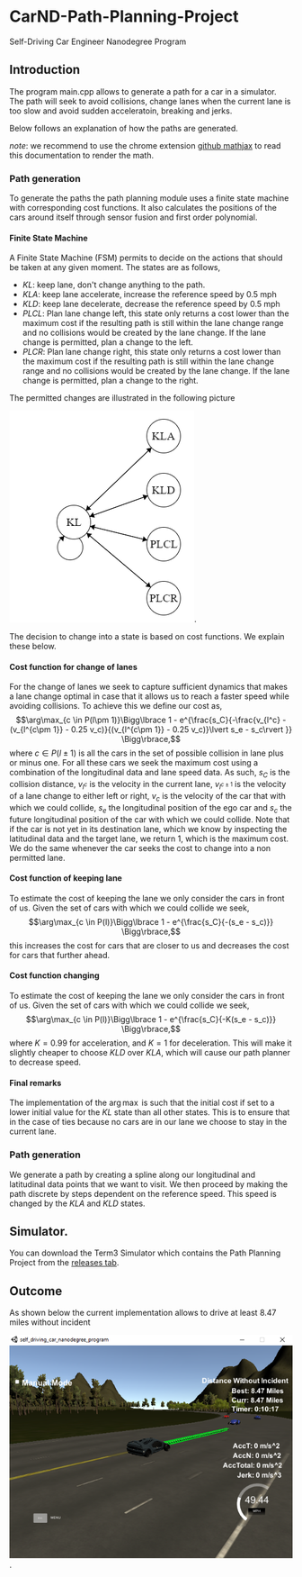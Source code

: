# CarND-Path-Planning-Project
Self-Driving Car Engineer Nanodegree Program

## Introduction
The program main.cpp allows to generate a path for a car in a simulator. The path will seek to avoid collisions, change lanes when the current lane is too slow and avoid sudden acceleratoin, breaking and jerks.

Below follows an explanation of how the paths are generated.

_note_: we recommend to use the chrome extension [github mathjax](https://github.com/orsharir/github-mathjax) to read this documentation to render the math.

### Path generation
To generate the paths the path planning module uses a finite state machine with corresponding cost functions. It also calculates the positions of the cars around itself through sensor fusion and first order polynomial.

#### Finite State Machine
A Finite State Machine (FSM) permits to decide on the actions that should be taken at any given moment. The states are as follows,

 * _KL_: keep lane, don't change anything to the path.
 * _KLA_: keep lane accelerate, increase the reference speed by 0.5 mph
 * _KLD_: keep lane decelerate, decrease the reference speed by 0.5 mph
 * _PLCL_: Plan lane change left, this state only returns a cost lower than the maximum cost if the resulting path is still within the lane change range and no collisions would be created by the lane change. If the lane change is permitted, plan a change to the left.
 * _PLCR_: Plan lane change right, this state only returns a cost lower than the maximum cost if the resulting path is still within the lane change range and no collisions would be created by the lane change. If the lane change is permitted, plan a change to the right.

The permitted changes are illustrated in the following picture 

![image of FSM](https://raw.githubusercontent.com/abossenbroek/CarND-Path-Planning-Project/master/img/path_FSM.PNG). 

The decision to change into a state is based on cost functions. We explain these below.

#### Cost function for change of lanes
For the change of lanes we seek to capture sufficient dynamics that makes a lane change optimal in case that it allows us to reach a faster speed while avoiding collisions. To achieve this we define our cost as,
$$\arg\max_{c \in P(l\pm 1)}\Bigg\lbrace 1 - e^{\frac{s_C}{-\frac{v_{l^c} - (v_{l^{c\pm 1}} - 0.25 v_c)}{(v_{l^{c\pm 1}} - 0.25 v_c)}\lvert s_e - s_c\rvert }} \Bigg\rbrace,$$
where $c \in P(l\pm 1)$ is all the cars in the set of possible collision in lane plus or minus one. For all these cars we seek the maximum cost using a combination of the longitudinal data and lane speed data. As such, $s_C$ is the collision distance, $v_{l^c}$ is the velocity in the current lane, $v_{l^{c\pm 1}}$ is the velocity of a lane change to either left or right, $v_c$ is the velocity of the car that with which we could collide, $s_e$ the longitudinal position of the ego car and $s_c$ the future longitudinal position of the car with which we could collide. Note that if the car is not yet in its destination lane, which we know by inspecting the latitudinal data and the target lane, we return 1, which is the maximum cost. We do the same whenever the car seeks the cost to change into a non permitted lane.

#### Cost function of keeping lane
To estimate the cost of keeping the lane we only consider the cars in front of us. Given the set of cars with which we could collide we seek,
$$\arg\max_{c \in P(l)}\Bigg\lbrace 1 - e^{\frac{s_C}{-(s_e - s_c)}} \Bigg\rbrace,$$
this increases the cost for cars that are closer to us and decreases the cost for cars that further ahead.

#### Cost function changing 
To estimate the cost of keeping the lane we only consider the cars in front of us. Given the set of cars with which we could collide we seek,
$$\arg\max_{c \in P(l)}\Bigg\lbrace 1 - e^{\frac{s_C}{-K(s_e - s_c)}} \Bigg\rbrace,$$
where $K = 0.99$ for acceleration, and $K=1$ for deceleration. This will make it slightly cheaper to choose _KLD_ over _KLA_, which will cause our path planner to decrease speed.

#### Final remarks
The implementation of the $\arg\max$ is such that the initial cost if set to a lower initial value for the _KL_ state than all other states. This is to ensure that in the case of ties because no cars are in our lane we choose to stay in the current lane.

### Path generation
We generate a path by creating a spline along our longitudinal and latitudinal data points that we want to visit. We then proceed by making the path discrete by steps dependent on the reference speed. This speed is changed by the _KLA_ and _KLD_ states.

## Simulator.
You can download the Term3 Simulator which contains the Path Planning Project from the [releases tab](https://github.com/udacity/self-driving-car-sim/releases).

## Outcome
As shown below the current implementation allows to drive at least 8.47 miles without incident 

![image of long run](https://raw.githubusercontent.com/abossenbroek/CarND-Path-Planning-Project/master/img/udacity_path_planning_8-47miles.png).
